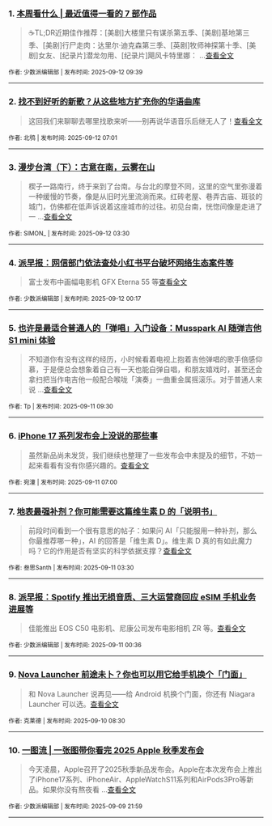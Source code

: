 ### 1. [本周看什么 | 最近值得一看的 7 部作品](https://sspai.com/post/102474)

> ☕️TL;DR近期佳作推荐：[美剧]大楼里只有谋杀第五季、[美剧]基地第三季、[美剧]行尸走肉：达里尔·迪克森第三季、[英剧]牧师神探第十季、[美剧]女友、[纪录片]潜龙勿用、[纪录片]飓风卡特里娜： ...[查看全文](https://sspai.com/post/102474) 

<sub>作者: 少数派编辑部 | 发布时间: 2025-09-12 09:39</sub>

---


### 2. [找不到好听的新歌？从这些地方扩充你的华语曲库](https://sspai.com/post/89093)

> 这回我们来聊聊去哪里找歌来听——别再说华语音乐后继无人了！[查看全文](https://sspai.com/post/89093) 

<sub>作者: 北鸮 | 发布时间: 2025-09-12 07:01</sub>

---


### 3. [漫步台湾（下）：古意在南，云雾在山](https://sspai.com/post/102369)

> 楔子一路南行，终于来到了台南。与台北的摩登不同，这里的空气里弥漫着一种缓慢的节奏，像是从旧时光里流淌而来。红砖老屋、巷弄古庙、斑驳的城门，仿佛都在低声诉说着这座城市的过往。初见台南，恍惚间像是走进了一 ...[查看全文](https://sspai.com/post/102369) 

<sub>作者: SIMON_ | 发布时间: 2025-09-12 03:30</sub>

---


### 4. [派早报：网信部门依法查处小红书平台破坏网络生态案件等](https://sspai.com/post/102454)

> 富士发布中画幅电影机 GFX Eterna 55 等[查看全文](https://sspai.com/post/102454) 

<sub>作者: 少数派编辑部 | 发布时间: 2025-09-12 00:17</sub>

---


### 5. [也许是最适合普通人的「弹唱」入门设备：Musspark AI 随弹吉他 S1 mini 体验](https://sspai.com/post/102420)

> 不知道你有没有这样的经历，小时候看着电视上抱着吉他弹唱的歌手倍感仰慕，于是便总会想象着自己有一天也能自弹自唱，和朋友嬉戏时，甚至还会拿扫把当作电吉他一般配合喉咙「演奏」一曲重金属摇滚乐。对于普通人来说 ...[查看全文](https://sspai.com/post/102420) 

<sub>作者: Tp | 发布时间: 2025-09-11 09:30</sub>

---


### 6. [iPhone 17 系列发布会上没说的那些事](https://sspai.com/post/102432)

> 虽然新品尚未发货，我们继续也整理了一些发布会中未提及的细节，不妨一起来看看有没有你感兴趣的。[查看全文](https://sspai.com/post/102432) 

<sub>作者: 宛潼 | 发布时间: 2025-09-11 07:00</sub>

---


### 7. [地表最强补剂？你可能需要这篇维生素 D 的「说明书」](https://sspai.com/post/102388)

> 前段时间看到一个很有意思的帖子：如果问 AI「只能服用一种补剂，那么你最推荐哪一种」，AI 的回答是「维生素 D」。维生素 D 真的有如此魔力吗？它的作用是否有坚实的科学依据支撑？[查看全文](https://sspai.com/post/102388) 

<sub>作者: 叁思Santh | 发布时间: 2025-09-11 03:30</sub>

---


### 8. [派早报：Spotify 推出无损音质、三大运营商回应 eSIM 手机业务进展等](https://sspai.com/post/102430)

> 佳能推出 EOS C50 电影机、尼康公司发布电影相机 ZR 等。[查看全文](https://sspai.com/post/102430) 

<sub>作者: 少数派编辑部 | 发布时间: 2025-09-11 00:36</sub>

---


### 9. [Nova Launcher 前途未卜？你也可以用它给手机换个「门面」](https://sspai.com/post/65279)

> 和 Nova Launcher 说再见——给 Android 机换个门面，你还有 Niagara Launcher 可以选。[查看全文](https://sspai.com/post/65279) 

<sub>作者: 克莱德 | 发布时间: 2025-09-10 08:30</sub>

---


### 10. [一图流 | 一张图带你看完 2025 Apple 秋季发布会](https://sspai.com/post/102410)

> 今天凌晨，Apple召开了2025秋季新品发布会。Apple在本次发布会上推出了iPhone17系列、iPhoneAir、AppleWatchS11系列和AirPods3Pro等新品。如果你没有熬夜看 ...[查看全文](https://sspai.com/post/102410) 

<sub>作者: 少数派编辑部 | 发布时间: 2025-09-09 21:59</sub>

---

